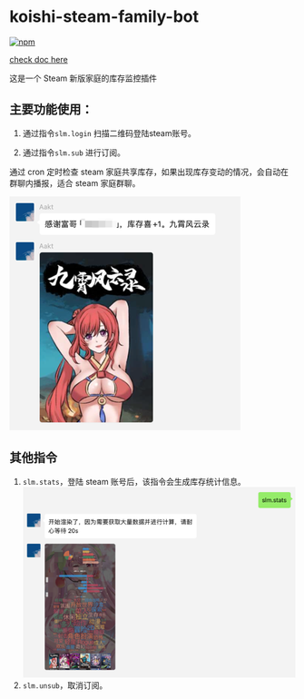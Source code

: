 # koishi-steam-family-bot

[![npm](https://img.shields.io/npm/v/koishi-plugin-steam-family-bot?style=flat-square)](https://www.npmjs.com/package/koishi-plugin-steam-family-bot)

[check doc here](https://koishi-steam-family-bot.ktlab.io/)

这是一个 Steam 新版家庭的库存监控插件

## 主要功能使用：

1. 通过指令`slm.login` 扫描二维码登陆steam账号。

2. 通过指令`slm.sub` 进行订阅。

通过 cron 定时检查 steam 家庭共享库存，如果出现库存变动的情况，会自动在群聊内播报，适合 steam 家庭群聊。

![img.png](docs/public/img-1.png)

## 其他指令

1. `slm.stats`，登陆 steam 账号后，该指令会生成库存统计信息。
![img.png](docs/public/img.png)
2. `slm.unsub`，取消订阅。

